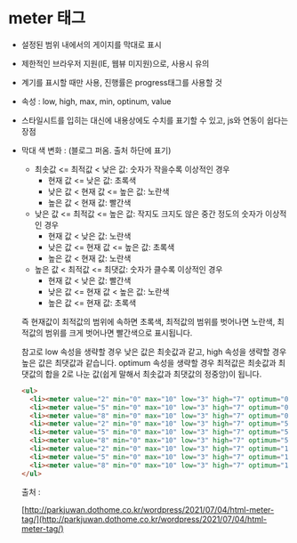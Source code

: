 # meter 태그

- 설정된 범위 내에서의 게이지를 막대로 표시
- 제한적인 브라우저 지원(IE, 웹뷰 미지원)으로, 사용시 유의
- 계기를 표시할 때만 사용, 진행률은 progress태그를 사용할 것
- 속성 : low, high, max, min, optinum, value
- 스타일시트를 입히는 대신에 내용상에도 수치를 표기할 수 있고, js와 연동이 쉽다는 장점
- 막대 색 변화 : (블로그 퍼옴. 출처 하단에 표기)
    - 최솟값 <= 최적값 < 낮은 값: 숫자가 작을수록 이상적인 경우
        - 현재 값 <= 낮은 값: 초록색
        - 낮은 값 < 현재 값 <= 높은 값: 노란색
        - 높은 값 < 현재 값: 빨간색
    - 낮은 값 <= 최적값 <= 높은 값: 작지도 크지도 않은 중간 정도의 숫자가 이상적인 경우
        - 현재 값 < 낮은 값: 노란색
        - 낮은 값 <= 현재 값 <= 높은 값: 초록색
        - 높은 값 < 현재 값: 노란색
    - 높은 값 < 최적값 <= 최댓값: 숫자가 클수록 이상적인 경우
        - 현재 값 < 낮은 값: 빨간색
        - 낮은 값 <= 현재 값 < 높은 값: 노란색
        - 높은 값 <= 현재 값: 초록색

    즉 현재값이 최적값의 범위에 속하면 초록색, 최적값의 범위를 벗어나면 노란색, 최적값의 범위를 크게 벗어나면 빨간색으로 표시됩니다.

    참고로 low 속성을 생략할 경우 낮은 값은 최솟값과 같고, high 속성을 생략할 경우 높은 값은 최댓값과 같습니다. optimum 속성을 생략할 경우 최적값은 최솟값과 최댓값의 합을 2로 나눈 값(쉽게 말해서 최솟값과 최댓값의 정중앙)이 됩니다.

    ```html
    <ul>
      <li><meter value="2" min="0" max="10" low="3" high="7" optimum="0"> 2 / 10 </meter></li>
      <li><meter value="5" min="0" max="10" low="3" high="7" optimum="0"> 5 / 10 </meter></li>
      <li><meter value="8" min="0" max="10" low="3" high="7" optimum="0"> 8 / 10 </meter></li>
      <li><meter value="2" min="0" max="10" low="3" high="7" optimum="5"> 2 / 10 </meter></li>
      <li><meter value="5" min="0" max="10" low="3" high="7" optimum="5"> 5 / 10 </meter></li>
      <li><meter value="8" min="0" max="10" low="3" high="7" optimum="5"> 8 / 10 </meter></li>
      <li><meter value="2" min="0" max="10" low="3" high="7" optimum="10"> 2 / 10 </meter></li>
      <li><meter value="5" min="0" max="10" low="3" high="7" optimum="10"> 5 / 10 </meter></li>
      <li><meter value="8" min="0" max="10" low="3" high="7" optimum="10"> 8 / 10 </meter></li>
    </ul>
    ```

    출처 : 

    [http://parkjuwan.dothome.co.kr/wordpress/2021/07/04/html-meter-tag/](http://parkjuwan.dothome.co.kr/wordpress/2021/07/04/html-meter-tag/)